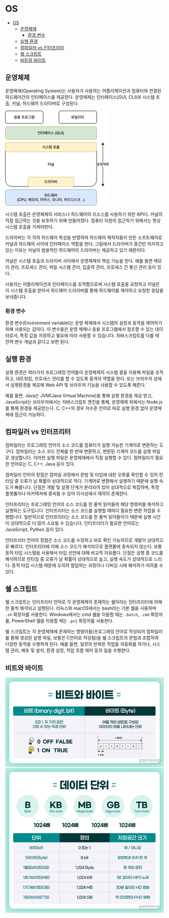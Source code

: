 # OS

- [OS](#os)
  - [운영체제](#운영체제)
    - [환경 변수](#환경-변수)
  - [실행 환경](#실행-환경)
  - [컴파일러 vs 인터프리터](#컴파일러-vs-인터프리터)
  - [쉘 스크립트](#쉘-스크립트)
  - [비트와 바이트](#비트와-바이트)

## 운영체제

운영체제(Operating System)는 사용자가 사용하는 어플리케이션과 컴퓨터와 연결된 하드웨어간의 인터페이스를 제공한다. 운영체제는 인터페이스(GUI, CLI)와 시스템 호출, 커널, 하드웨어 드라이버로 구성된다.

![os](os.png)

시스템 호출은 운영체제의 서비스나 하드웨어의 리소스를 사용하기 위한 API다. 커널의 직접 접근하는 것을 보호하기 위해 만들어졌다. 컴퓨터 자원의 접근하기 위해서는 항상 시스템 호출을 거쳐야한다.

드라이버는 각 각의 하드웨어 특성을 반영하여 하드웨어 제작자들이 만든 소프트웨어로 커널과 하드웨어 사이에 인터페이스 역할을 한다. 그림에서 드라이버가 중간만 차지하고 있는 이유는 커널이 범용적인 하드웨어의 드라이버는 제공하고 있기 때문이다.

커널은 시스템 호출과 드라이버 사이에서 운영체제의 핵심 기능을 한다. 예를 들면 메모리 관리, 프로세스 관리, 파일 시스템 관리, 입출력 관리, 프로세스 간 통신 관리 등이 있다.

사용자는 어플리케이션과 인터페이스를 조작함으로써 시스템 호출을 요청하고 커널은 이 시스템 호출을 받아서 하드웨어 드라이버를 통해 하드웨어를 제어하고 요청한 응답을 보내줍니다.

### 환경 변수

환경 변수(Environment variable)는 운영 체제에서 시스템의 설정과 동작을 제어하기 위해 사용되는 값이다. 이 변수들은 운영 체제나 응용 프로그램에서 참조할 수 있는 데이터로서, 특정 값을 저장하고 필요에 따라 사용할 수 있습니다. 자바스크립트를 다룰 때 전역 변수 개념과 같다고 보면 된다.

## 실행 환경

실행 환경은 여러가지 프로그래밍 언어들이 운영체제의 시스템 콜을 이용해 파일을 조작하고, 네트워킹, 프로세스 관리를 할 수 있도록 중개자 역할을 한다. 또는 브라우저 상에서 실행환경을 제공해 Web API 및 브라우저 기능을 사용할 수 있도록 해준다.

예를 들면, Java는 JVM(Java Virtual Machine)을 통해 실행 환경을 제공 받고, JavaScript는 브라우저에서는 자바스크립트 엔진을 통해, 운영체제 위에서는 Node.js를 통해 환경을 제공받는다. C, C++의 경우 저수준 언어로 따로 실행 환경 없이 운영체제에 접근이 가능하다.

## 컴파일러 vs 인터프리터

컴파일러는 프로그래밍 언어의 소스 코드를 컴퓨터가 실행 가능한 기계어로 변환하는 도구다. 컴파일러는 소스 코드 전체를 한 번에 변환하고, 변환된 기계어 코드를 실행 파일로 생성합니다. 이러한 실행 파일은 운영체제에서 직접 실행할 수 있다. 컴파일러가 필요한 언어로는 C, C++, Java 등이 있다.

컴파일러 언어의 장점은 컴파일 과정에서 문법 및 타입에 대한 오류를 확인할 수 있어 런타임 중 오류가 날 확률이 상대적으로 적다. 기계어로 변환해서 실행하기 때문에 실행 속도가 빠릅니다. 단점은 개발 및 실행 단계가 분리되어 있어 상대적으로 복잡하며, 특정 플랫폼이나 아키텍처에 종속될 수 있어 이식성에서 제약이 존재한다.

인터프리터는 프로그래밍 언어의 소스 코드를 한 줄씩 읽어들여 해당 명령어를 해석하고 실행하는 도구입니다. 인터프리터는 소스 코드를 실행할 때마다 필요한 변환 작업을 수행합니다. 일반적으로 인터프리터는 소스 코드를 한 줄씩 읽어들이기 때문에 실행 시간이 상대적으로 더 많이 소요될 수 있습니다. 인터프리터가 필요한 언어로는 JavaScript, Python 등이 있다.

인터프리터 언어의 장점은 소스 코드를 수정하고 바로 확인 가능하므로 개발이 상대적으로 빠르다. 인터프리터에 의해 소스 코드가 해석되므로 플랫폼에 종속되지 않는다. 보통 동적 타입 시스템을 사용해서 타입 선언에 대해 비교적 자유롭다. 단점은 실행 중 코드를 해석하므로 런타임 중 오류가 날 확률이 상대적으로 높고, 실행 속도가 상대적으로 느리다. 동적 타입 시스템 때문에 오히려 협업하는 과정이나 디버깅 시에 해석하기 어려울 수 있다.

## 쉘 스크립트

쉘 스크립트는 인터프리터 언어로 각 운영체제의 존재하는 쉘이라는 인터프리터에 의해 한 줄씩 해석되고 실행된다. 리눅스와 macOS에서는 bash라는 기본 쉘을 사용하며 `.sh` 확장자를 사용한다. Windows에서는 cmd 쉘을 이용할 때는 `.batch`, `.cmd` 확장자를, PowerShell 쉘을 이용할 때는 `.ps1` 확장자를 사용한다.

쉘 스크립트는 각 운영체제에 존재하는 명령어들(프로그래밍 언어로 작성되어 컴파일러를 통해 생성된 실행 파일, 보틍은 C언어로 작성됨)을 쉘 스크립트의 문법과 조합하여 다양한 동작을 수행하게 된다. 예를 들면, 일련의 반복된 작업을 자동화를 하거나, 시스템 관리, 배포 및 설치, 환경 설정, 작업 흐름 제어 등의 일을 수행한다.

## 비트와 바이트

![bit_1](assets/bit_1.png)
![bit_2](assets/bit_2.png)
